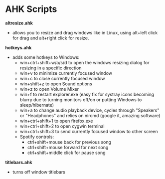 # AHK Scripts
**altresize.ahk**
  - allows you to resize and drag windows like in Linux, using alt+left click for drag and alt+right click for resize.
  
**hotkeys.ahk**
  - adds some hotkeys to Windows:
    - win+ctrl+shift+w/a/s/d to open the windows resizing dialog for resizing in a specific direction
    - win+v to minimize currently focused window
    - win+c to close currently focused window
    - win+shift+z to open Sound options
    - win+z to open Volume Mixer
    - win+f to restart explorer.exe (easy fix for systray icons becoming blurry due to turning monitors off/on or putting Windows to sleep/hibernate)
    - win+a to change audio playback device, cycles through "Speakers" or "Headphones" and relies on nircmd (google it, amazing software)
    - win+ctrl+shift+1 to open firefox.exe
    - win+ctrl+shift+2 to open cygwin terminal
    - win+ctrl+shift+3 to send currently focused window to other screen
    - Spotify controls:
      - ctrl+shift+mouse back for previous song
      - ctrl+shift+mouse forward for next song
      - ctrl+shift+middle click for pause song
      
**titlebars.ahk**
  - turns off window titlebars
